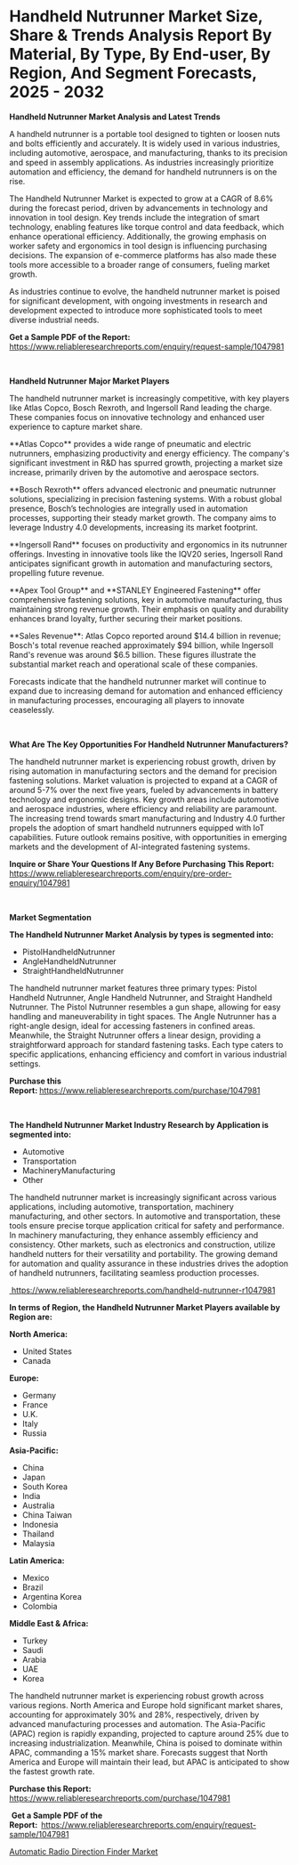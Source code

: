 <p><h1>Handheld Nutrunner Market Size, Share & Trends Analysis Report By Material, By Type, By End-user, By Region, And Segment Forecasts, 2025 - 2032</h1></p><p><strong>Handheld Nutrunner Market Analysis and Latest Trends</strong></p>
<p><p>A handheld nutrunner is a portable tool designed to tighten or loosen nuts and bolts efficiently and accurately. It is widely used in various industries, including automotive, aerospace, and manufacturing, thanks to its precision and speed in assembly applications. As industries increasingly prioritize automation and efficiency, the demand for handheld nutrunners is on the rise. </p><p>The Handheld Nutrunner Market is expected to grow at a CAGR of 8.6% during the forecast period, driven by advancements in technology and innovation in tool design. Key trends include the integration of smart technology, enabling features like torque control and data feedback, which enhance operational efficiency. Additionally, the growing emphasis on worker safety and ergonomics in tool design is influencing purchasing decisions. The expansion of e-commerce platforms has also made these tools more accessible to a broader range of consumers, fueling market growth. </p><p>As industries continue to evolve, the handheld nutrunner market is poised for significant development, with ongoing investments in research and development expected to introduce more sophisticated tools to meet diverse industrial needs.</p></p>
<p><strong>Get a Sample PDF of the Report:&nbsp;</strong> <a href="https://www.reliableresearchreports.com/enquiry/request-sample/1047981?utm_campaign=3446&utm_medium=2&utm_source=Github&utm_content=ia&utm_term=08042025&utm_id=handheld-nutrunner">https://www.reliableresearchreports.com/enquiry/request-sample/1047981</a></p>
<p>&nbsp;</p>
<p><strong>Handheld Nutrunner Major Market Players</strong></p>
<p><p>The handheld nutrunner market is increasingly competitive, with key players like Atlas Copco, Bosch Rexroth, and Ingersoll Rand leading the charge. These companies focus on innovative technology and enhanced user experience to capture market share.</p><p>**Atlas Copco** provides a wide range of pneumatic and electric nutrunners, emphasizing productivity and energy efficiency. The company's significant investment in R&D has spurred growth, projecting a market size increase, primarily driven by the automotive and aerospace sectors.</p><p>**Bosch Rexroth** offers advanced electronic and pneumatic nutrunner solutions, specializing in precision fastening systems. With a robust global presence, Bosch’s technologies are integrally used in automation processes, supporting their steady market growth. The company aims to leverage Industry 4.0 developments, increasing its market footprint.</p><p>**Ingersoll Rand** focuses on productivity and ergonomics in its nutrunner offerings. Investing in innovative tools like the IQV20 series, Ingersoll Rand anticipates significant growth in automation and manufacturing sectors, propelling future revenue.</p><p>**Apex Tool Group** and **STANLEY Engineered Fastening** offer comprehensive fastening solutions, key in automotive manufacturing, thus maintaining strong revenue growth. Their emphasis on quality and durability enhances brand loyalty, further securing their market positions.</p><p>**Sales Revenue**: Atlas Copco reported around $14.4 billion in revenue; Bosch's total revenue reached approximately $94 billion, while Ingersoll Rand's revenue was around $6.5 billion. These figures illustrate the substantial market reach and operational scale of these companies.</p><p>Forecasts indicate that the handheld nutrunner market will continue to expand due to increasing demand for automation and enhanced efficiency in manufacturing processes, encouraging all players to innovate ceaselessly.</p></p>
<p>&nbsp;</p>
<p><strong>What Are The Key Opportunities For Handheld Nutrunner Manufacturers?</strong></p>
<p><p>The handheld nutrunner market is experiencing robust growth, driven by rising automation in manufacturing sectors and the demand for precision fastening solutions. Market valuation is projected to expand at a CAGR of around 5-7% over the next five years, fueled by advancements in battery technology and ergonomic designs. Key growth areas include automotive and aerospace industries, where efficiency and reliability are paramount. The increasing trend towards smart manufacturing and Industry 4.0 further propels the adoption of smart handheld nutrunners equipped with IoT capabilities. Future outlook remains positive, with opportunities in emerging markets and the development of AI-integrated fastening systems.</p></p>
<p><strong>Inquire or Share Your Questions If Any Before Purchasing This Report:</strong> <a href="https://www.reliableresearchreports.com/enquiry/pre-order-enquiry/1047981?utm_campaign=3446&utm_medium=2&utm_source=Github&utm_content=ia&utm_term=08042025&utm_id=handheld-nutrunner">https://www.reliableresearchreports.com/enquiry/pre-order-enquiry/1047981</a></p>
<p>&nbsp;</p>
<p><strong>Market Segmentation</strong></p>
<p><strong>The Handheld Nutrunner Market Analysis by types is segmented into:</strong></p>
<p><ul><li>PistolHandheldNutrunner</li><li>AngleHandheldNutrunner</li><li>StraightHandheldNutrunner</li></ul></p>
<p><p>The handheld nutrunner market features three primary types: Pistol Handheld Nutrunner, Angle Handheld Nutrunner, and Straight Handheld Nutrunner. The Pistol Nutrunner resembles a gun shape, allowing for easy handling and maneuverability in tight spaces. The Angle Nutrunner has a right-angle design, ideal for accessing fasteners in confined areas. Meanwhile, the Straight Nutrunner offers a linear design, providing a straightforward approach for standard fastening tasks. Each type caters to specific applications, enhancing efficiency and comfort in various industrial settings.</p></p>
<p><strong>Purchase this Report:&nbsp;</strong><a href="https://www.reliableresearchreports.com/purchase/1047981?utm_campaign=3446&utm_medium=2&utm_source=Github&utm_content=ia&utm_term=08042025&utm_id=handheld-nutrunner">https://www.reliableresearchreports.com/purchase/1047981</a></p>
<p>&nbsp;</p>
<p><strong>The Handheld Nutrunner Market Industry Research by Application is segmented into:</strong></p>
<p><ul><li>Automotive</li><li>Transportation</li><li>MachineryManufacturing</li><li>Other</li></ul></p>
<p><p>The handheld nutrunner market is increasingly significant across various applications, including automotive, transportation, machinery manufacturing, and other sectors. In automotive and transportation, these tools ensure precise torque application critical for safety and performance. In machinery manufacturing, they enhance assembly efficiency and consistency. Other markets, such as electronics and construction, utilize handheld nutters for their versatility and portability. The growing demand for automation and quality assurance in these industries drives the adoption of handheld nutrunners, facilitating seamless production processes.</p></p>
<p><a href="https://www.reliableresearchreports.com/handheld-nutrunner-r1047981?utm_campaign=3446&utm_medium=2&utm_source=Github&utm_content=ia&utm_term=08042025&utm_id=handheld-nutrunner">&nbsp;https://www.reliableresearchreports.com/handheld-nutrunner-r1047981</a></p>
<p><strong>In terms of Region, the Handheld Nutrunner Market Players available by Region are:</strong></p>
<p>
    <p> <strong> North America: </strong>
        <ul>
            <li>United States</li>
            <li>Canada</li>
        </ul>
        </p> 
    <p> <strong> Europe: </strong>
        <ul>
            <li>Germany</li>
            <li>France</li>
            <li>U.K.</li>
            <li>Italy</li>
            <li>Russia</li>
        </ul>
        </p> 
    <p> <strong> Asia-Pacific: </strong>
        <ul>
            <li>China</li>
            <li>Japan</li>
            <li>South Korea</li>
            <li>India</li>
            <li>Australia</li>
            <li>China Taiwan</li>
            <li>Indonesia</li>
            <li>Thailand</li>
            <li>Malaysia</li>
        </ul>
        </p> 
    <p> <strong> Latin America: </strong>
        <ul>
            <li>Mexico</li>
            <li>Brazil</li>
            <li>Argentina Korea</li>
            <li>Colombia</li>
        </ul>
        </p> 
    <p> <strong> Middle East & Africa: </strong>
        <ul>
            <li>Turkey</li>
            <li>Saudi</li>
            <li>Arabia</li>
            <li>UAE</li>
            <li>Korea</li>
        </ul>
    </p>
    </p>
<p><p>The handheld nutrunner market is experiencing robust growth across various regions. North America and Europe hold significant market shares, accounting for approximately 30% and 28%, respectively, driven by advanced manufacturing processes and automation. The Asia-Pacific (APAC) region is rapidly expanding, projected to capture around 25% due to increasing industrialization. Meanwhile, China is poised to dominate within APAC, commanding a 15% market share. Forecasts suggest that North America and Europe will maintain their lead, but APAC is anticipated to show the fastest growth rate.</p></p>
<p><strong>Purchase this Report: </strong><a href="https://www.reliableresearchreports.com/purchase/1047981?utm_campaign=3446&utm_medium=2&utm_source=Github&utm_content=ia&utm_term=08042025&utm_id=handheld-nutrunner">https://www.reliableresearchreports.com/purchase/1047981</a></p>
<p>&nbsp;<strong>Get a Sample PDF of the Report:&nbsp;&nbsp;</strong><a href="https://www.reliableresearchreports.com/enquiry/request-sample/1047981?utm_campaign=3446&utm_medium=2&utm_source=Github&utm_content=ia&utm_term=08042025&utm_id=handheld-nutrunner">https://www.reliableresearchreports.com/enquiry/request-sample/1047981</a></p>
<p><strong></strong></p>
<p><p><a href="https://github.com/shirlantosx7/Market-Research-Report-List-1/blob/main/automatic-radio-direction-finder-market.md?utm_campaign=3446&utm_medium=2&utm_source=Github&utm_content=ia&utm_term=08042025&utm_id=handheld-nutrunner">Automatic Radio Direction Finder Market</a></p></p>